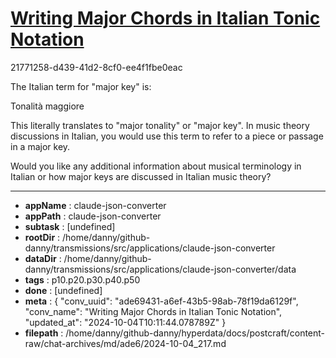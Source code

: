 # [Writing Major Chords in Italian Tonic Notation](https://claude.ai/chat/ade69431-a6ef-43b5-98ab-78f19da6129f)

21771258-d439-41d2-8cf0-ee4f1fbe0eac

 The Italian term for "major key" is:

Tonalità maggiore

This literally translates to "major tonality" or "major key". In music theory discussions in Italian, you would use this term to refer to a piece or passage in a major key.

Would you like any additional information about musical terminology in Italian or how major keys are discussed in Italian music theory?

---

* **appName** : claude-json-converter
* **appPath** : claude-json-converter
* **subtask** : [undefined]
* **rootDir** : /home/danny/github-danny/transmissions/src/applications/claude-json-converter
* **dataDir** : /home/danny/github-danny/transmissions/src/applications/claude-json-converter/data
* **tags** : p10.p20.p30.p40.p50
* **done** : [undefined]
* **meta** : {
  "conv_uuid": "ade69431-a6ef-43b5-98ab-78f19da6129f",
  "conv_name": "Writing Major Chords in Italian Tonic Notation",
  "updated_at": "2024-10-04T10:11:44.078789Z"
}
* **filepath** : /home/danny/github-danny/hyperdata/docs/postcraft/content-raw/chat-archives/md/ade6/2024-10-04_217.md